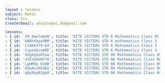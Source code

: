 ```yaml
--- 
layout : lessons 
subject: Maths
class: Six
CreaterEmail: advaitmpai.6a@gmail.com

lessons: 
- { id: '39_dwelmmX0', title: 'KITE VICTERS STD 6 Mathematics Class 01(First Bell-ഫസ്റ്റ് ബെല്‍)' }
- { id: 'bNAhYbpzXRM', title: 'KITE VICTERS STD 6 mathematics Class 2 (First Bell-ഫസ്റ്റ് ബെല്‍)' }
- { id: 'LV4KKX79-b4', title: 'KITE VICTERS STD 6 Mathematics Class 3 (First Bell-ഫസ്റ്റ് ബെല്‍)' }
- { id: 'Cspe4UcamRE', title: 'KITE VICTERS STD 6 Mathematics Class 4 (First Bell-ഫസ്റ്റ് ബെല്‍)' }
- { id: '4XgbqXaFEvw', title: 'KITE VICTERS STD 06 Mathematics Class 05 (First Bell-ഫസ്റ്റ് ബെല്‍)' }
- { id: '43Zt8XeRF70', title: 'KITE VICTERS STD 06 Mathematics Class 06 (First Bell-ഫസ്റ്റ് ബെല്‍)' }
- { id: 'LpHMOe_EUO0', title: 'KITE VICTERS STD 06 Mathematics Class 06 (First Bell-ഫസ്റ്റ് ബെല്‍)' }  
- { id: 'AZwAx1mCHEo', title: 'KITE VICTERS STD 06 Mathematics Class 08 (First Bell-ഫസ്റ്റ് ബെല്‍)' }
- { id: 'qOy9kpB2gA4', title: 'KITE VICTERS STD 06 Mathematics Class 09 (First Bell-ഫസ്റ്റ് ബെല്‍)' }
---   
```


